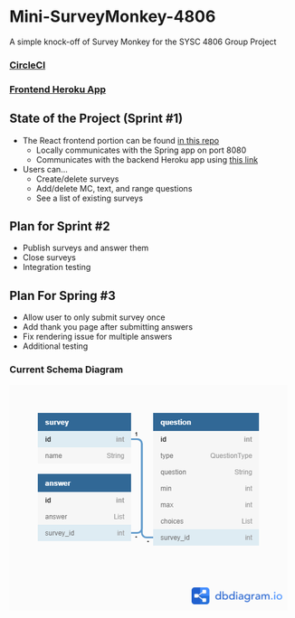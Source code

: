 # Mini-SurveyMonkey-4806
A simple knock-off of Survey Monkey for the SYSC 4806 Group Project

### [CircleCI](https://app.circleci.com/pipelines/github/aeiou80/Mini-SurveyMonkey-4806)
### [Frontend Heroku App](https://react-mini-surveymonkey.herokuapp.com/survey)

## State of the Project (Sprint #1)
 - The React frontend portion can be found [in this repo](https://github.com/doodlehead/React-Mini-SurveyMonkey-4806)
   - Locally communicates with the Spring app on port 8080
   - Communicates with the backend Heroku app using [this link](https://mini-surveymonkey-4806.herokuapp.com/)
 - Users can...
   - Create/delete surveys
   - Add/delete MC, text, and range questions
   - See a list of existing surveys

## Plan for Sprint #2
 - Publish surveys and answer them
 - Close surveys
 - Integration testing

## Plan For Spring #3
- Allow user to only submit survey once
- Add thank you page after submitting answers
- Fix rendering issue for multiple answers
- Additional testing

### Current Schema Diagram
![DB Schema Diagram](src/images/DB_Schema.png?raw=true "DB Schema Diagram")
